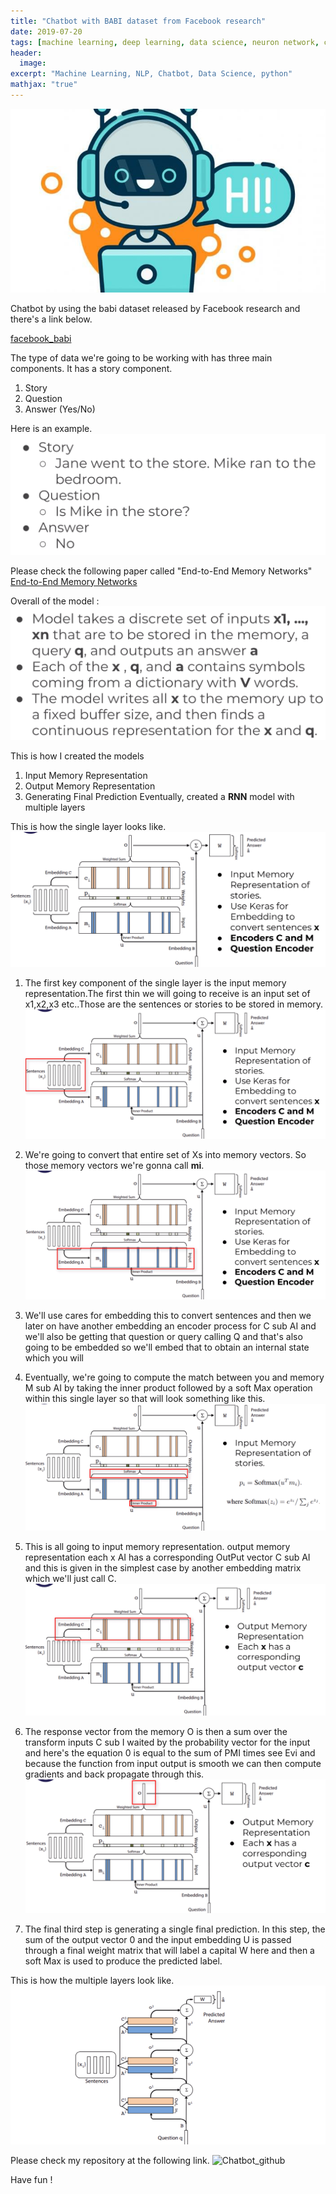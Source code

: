 ```yaml
---
title: "Chatbot with BABI dataset from Facebook research"
date: 2019-07-20
tags: [machine learning, deep learning, data science, neuron network, chat bot, RNN Model]
header:
  image:
excerpt: "Machine Learning, NLP, Chatbot, Data Science, python"
mathjax: "true"
---
```

![Chatbot](/images/chatbot0.jpg)

Chatbot by using the babi dataset released by Facebook research and there's a link below.

[facebook_babi](https://research.fb.com/downloads.babi)

The type of data we're going to be working with has three main components.
It has a story component.
1. Story
2. Question
3. Answer (Yes/No)

Here is an example.
![example](/images/chatbot2.png)

Please check the following paper called "End-to-End Memory Networks"
[End-to-End Memory Networks](https://research.fb.com/downloads.babi)

Overall of the model :
![example](/images/chatbot31.png)

This is how I created the models
1. Input Memory Representation
2. Output Memory Representation
3. Generating Final Prediction
Eventually, created a **RNN** model with multiple layers

This is how the single layer looks like.
![example](/images/chatbot1.png)

1. The first key component of the single layer is the input memory representation.The first thin we will going to receive is an input set of x1,x2,x3 etc..Those are the sentences or stories to be stored in memory.
![example](/images/chatbot5.png)

2. We're going to convert that entire set of Xs into memory vectors. So those memory vectors we're gonna call **mi**.
![example](/images/chatbot6.png)

3. We'll use cares for embedding this to convert sentences and then we later on have another embedding an encoder process for C sub AI and we'll also be getting that question or query calling Q and that's also going to be embedded so we'll embed that to obtain an internal state which you will

4. Eventually, we're going to compute the match between you and memory M sub AI by taking the inner product followed by a soft Max operation within this single layer so that will look something like this.
![example](/images/chatbot7.png)

5. This is all going to input memory representation. output memory representation each x AI has a corresponding OutPut vector C sub AI and this is given in the simplest case by another embedding matrix which we'll just call C.
![output_embedings](/images/chatbot8.png)

6. The response vector from the memory O is then a sum over the transform inputs C sub I waited by the probability vector for the input and here's the equation 0 is equal to the sum of PMI times see Evi and because the function from input output is smooth we can then compute gradients and back propagate through this.
![output_embedings](/images/chatbot9.png)

7. The final third step is generating a single final prediction. In this step, the sum of the output vector 0 and the input embedding U is passed through a final weight matrix that will label a capital W here and then a soft Max is used to produce the predicted label.

This is how the multiple layers look like.
![output_embedings](/images/chatbot10.png)

Please check my repository at the following link.
![Chatbot_github](https://github.com/erenat77/chatbot_with_Babi_Data_Set.git)

Have fun !

